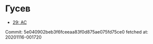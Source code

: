 # Гусев
- [29: AC](29.md)

Commit: 5e040902beb3f6fceeaa83f0d875ae075fd75ce0
 fetched at: 20201116-001720
